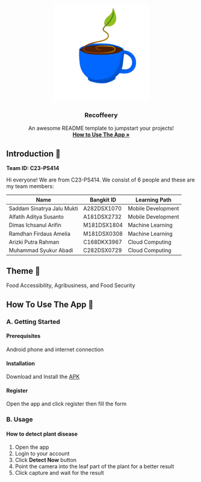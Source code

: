 <div align="center">
	<img src="https://raw.githubusercontent.com/Bangkit-C23-PS414/.github/main/profile/ic_launcher-playstore.png" width="256" />
	<h3 align="center">Recoffeery</h3>
	<p align="center">
		An awesome README template to jumpstart your projects!
		<br />
		<a href="#"><strong>How to Use The App »</strong></a>
	</p>
</div>

## Introduction 👋
**Team ID: C23-PS414**

Hi everyone! We are from C23-PS414. We consist of 6 people and these are my team members:

|Name|Bangkit ID|Learning Path|
|--|--|--|
|Saddam Sinatrya Jalu Mukti|A282DSX1070|Mobile Development|
|Alfatih Aditya Susanto|A181DSX2732|Mobile Development|
|Dimas Ichsanul Arifin|M181DSX1804|Machine Learning|
|Ramdhan Firdaus Amelia|M181DSX0308|Machine Learning|
|Arizki Putra Rahman|C168DKX3967|Cloud Computing|
|Muhammad Syukur Abadi|C282DSX0729|Cloud Computing|

## Theme 🌾
Food Accessibility, Agribusiness, and Food Security

## How To Use The App 📱
### A. Getting Started
#### Prerequisites
Android phone and internet connection
#### Installation
Download and Install the [APK](https://www.youtube.com/watch?v=dQw4w9WgXcQ)
#### Register
Open the app and click register then fill the form

### B. Usage
#### How to detect plant disease
1. Open the app
2. Login to your account
3. Click **Detect Now** button
4. Point the camera into the leaf part of the plant for a better result
5. Click capture and wait for the result
